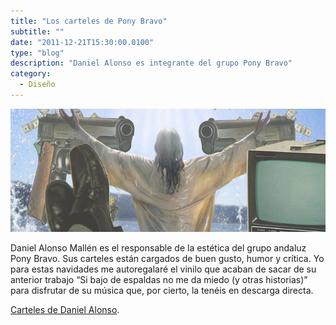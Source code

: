 ```yaml
---
title: "Los carteles de Pony Bravo"
subtitle: ""
date: "2011-12-21T15:30:00.0100"
type: "blog"
description: "Daniel Alonso es integrante del grupo Pony Bravo"
category:
  - Diseño
---
```


![Cartel de Pony Bravo](/../../content/images/posts/los-carteles-de-pony-bravo-1.jpg)

Daniel Alonso Mallén es el responsable de la estética del grupo andaluz Pony Bravo. Sus carteles están cargados de buen gusto, humor y crítica. Yo para estas navidades me autoregalaré el vinilo que acaban de sacar de su anterior trabajo “Si bajo de espaldas no me da miedo (y otras historias)” para disfrutar de su música que, por cierto, la tenéis en descarga directa.

[Carteles de Daniel Alonso](https://daniel-alonso.tumblr.com).
